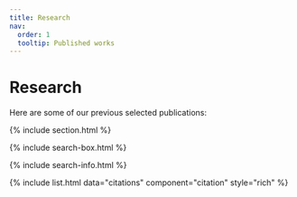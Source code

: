```yaml
---
title: Research
nav:
  order: 1
  tooltip: Published works
---
```


# <i class="fas fa-microscope"></i>Research

Here are some of our previous selected publications:

{% include section.html %}

{% include search-box.html %}

{% include search-info.html %}

{% include list.html data="citations" component="citation" style="rich" %}
